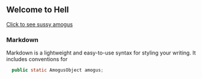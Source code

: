 ## Welcome to Hell

[Click to see sussy amogus](https://i.ytimg.com/vi/R7g1f3otgaw/maxresdefault.jpg)


### Markdown

Markdown is a lightweight and easy-to-use syntax for styling your writing. It includes conventions for

```java
  public static AmogusObject amogus;

```
